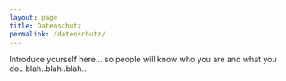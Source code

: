 ```yaml
---
layout: page
title: Datenschutz
permalink: /datenschutz/
---
```


Introduce yourself here... so people will know who you are and what you do.. blah..blah..blah..

